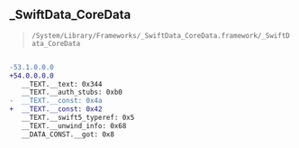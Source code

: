 ## _SwiftData_CoreData

> `/System/Library/Frameworks/_SwiftData_CoreData.framework/_SwiftData_CoreData`

```diff

-53.1.0.0.0
+54.0.0.0.0
   __TEXT.__text: 0x344
   __TEXT.__auth_stubs: 0xb0
-  __TEXT.__const: 0x4a
+  __TEXT.__const: 0x42
   __TEXT.__swift5_typeref: 0x5
   __TEXT.__unwind_info: 0x68
   __DATA_CONST.__got: 0x8

```
